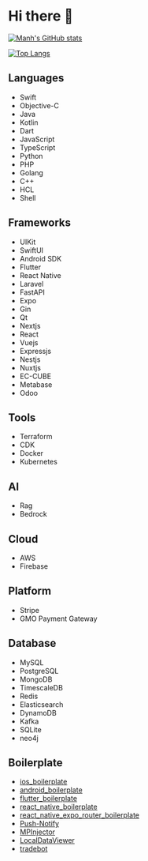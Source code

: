 # Hi there 👋

[![Manh's GitHub stats](https://github-readme-stats.vercel.app/api?username=manhpham90vn)](https://github.com/anuraghazra/github-readme-stats)

[![Top Langs](https://github-readme-stats.vercel.app/api/top-langs/?username=manhpham90vn&layout=compact)](https://github.com/anuraghazra/github-readme-stats)

## Languages
- Swift
- Objective-C
- Java
- Kotlin
- Dart
- JavaScript
- TypeScript
- Python
- PHP
- Golang
- C++
- HCL
- Shell

## Frameworks
- UIKit
- SwiftUI
- Android SDK
- Flutter
- React Native
- Laravel
- FastAPI
- Expo
- Gin
- Qt
- Nextjs
- React
- Vuejs
- Expressjs
- Nestjs
- Nuxtjs
- EC-CUBE
- Metabase
- Odoo

## Tools
- Terraform
- CDK
- Docker
- Kubernetes

## AI
- Rag
- Bedrock

## Cloud
- AWS
- Firebase

## Platform
- Stripe
- GMO Payment Gateway

## Database
- MySQL
- PostgreSQL
- MongoDB
- TimescaleDB
- Redis
- Elasticsearch
- DynamoDB
- Kafka
- SQLite
- neo4j

## Boilerplate
- [ios_boilerplate](https://github.com/manhpham90vn/ios_boilerplate)
- [android_boilerplate](https://github.com/manhpham90vn/android_boilerplate)
- [flutter_boilerplate](https://github.com/manhpham90vn/flutter_boilerplate)
- [react_native_boilerplate](https://github.com/manhpham90vn/react_native_boilerplate)
- [react_native_expo_router_boilerplate](https://github.com/manhpham90vn/react_native_expo_router_boilerplate)
- [Push-Notify](https://github.com/manhpham90vn/Push-Notify)
- [MPInjector](https://github.com/manhpham90vn/MPInjector)
- [LocalDataViewer](https://github.com/manhpham90vn/LocalDataViewer)
- [tradebot](https://github.com/manhpham90vn/tradebot)
